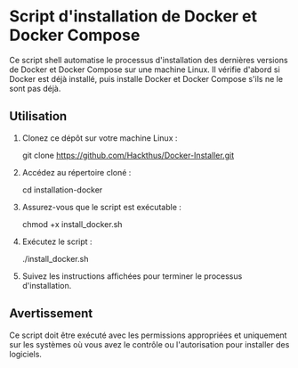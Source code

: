 
# Script d'installation de Docker et Docker Compose

Ce script shell automatise le processus d'installation des dernières versions de Docker et Docker Compose sur une machine Linux. 
Il vérifie d'abord si Docker est déjà installé, puis installe Docker et Docker Compose s'ils ne le sont pas déjà.

## Utilisation

1. Clonez ce dépôt sur votre machine Linux :

   
   git clone https://github.com/Hackthus/Docker-Installer.git
   

2. Accédez au répertoire cloné :

   
   cd installation-docker
   

3. Assurez-vous que le script est exécutable :

   
   chmod +x install_docker.sh
   

4. Exécutez le script :

   
   ./install_docker.sh
   

5. Suivez les instructions affichées pour terminer le processus d'installation.


## Avertissement

Ce script doit être exécuté avec les permissions appropriées et uniquement sur les systèmes où vous avez le contrôle ou l'autorisation pour installer des logiciels.

 
